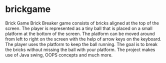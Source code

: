 # brickgame
Brick Game
Brick Breaker game consists of bricks aligned at the top of the screen. 
The player is represented as a tiny ball that is placed on a small platform at the bottom of the screen. 
The platform can be moved around from left to right on the screen with the help of arrow keys on the keyboard. 
The player uses the platform to keep the ball running. The goal is to break the bricks without missing the ball with your platform. 
The project makes use of Java swing, OOPS concepts and much more.
